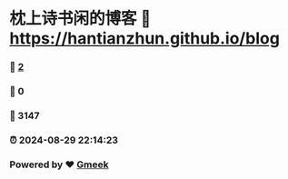 # 枕上诗书闲的博客 :link: https://hantianzhun.github.io/blog 
### :page_facing_up: [2](https://hantianzhun.github.io/blog/tag.html) 
### :speech_balloon: 0 
### :hibiscus: 3147 
### :alarm_clock: 2024-08-29 22:14:23 
### Powered by :heart: [Gmeek](https://github.com/Meekdai/Gmeek)
